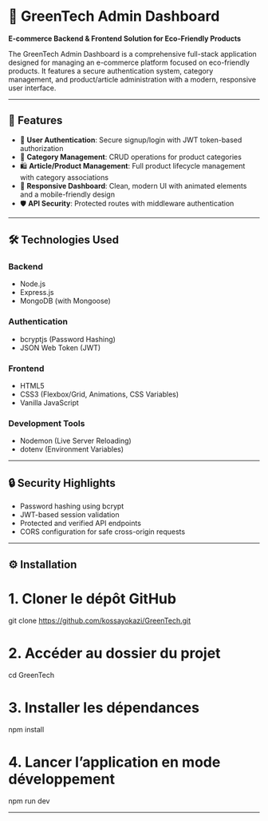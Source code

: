 # 🌿 GreenTech Admin Dashboard  
**E-commerce Backend & Frontend Solution for Eco-Friendly Products**

The GreenTech Admin Dashboard is a comprehensive full-stack application designed for managing an e-commerce platform focused on eco-friendly products. It features a secure authentication system, category management, and product/article administration with a modern, responsive user interface.

---

## 🚀 Features

- 🔐 **User Authentication**: Secure signup/login with JWT token-based authorization  
- 📂 **Category Management**: CRUD operations for product categories  
- 🛍️ **Article/Product Management**: Full product lifecycle management with category associations  
- 📱 **Responsive Dashboard**: Clean, modern UI with animated elements and a mobile-friendly design  
- 🛡️ **API Security**: Protected routes with middleware authentication  

---

## 🛠️ Technologies Used

### Backend  
- Node.js  
- Express.js  
- MongoDB (with Mongoose)

### Authentication  
- bcryptjs (Password Hashing)  
- JSON Web Token (JWT)

### Frontend  
- HTML5  
- CSS3 (Flexbox/Grid, Animations, CSS Variables)  
- Vanilla JavaScript

### Development Tools  
- Nodemon (Live Server Reloading)  
- dotenv (Environment Variables)

---

## 🔒 Security Highlights

- Password hashing using bcrypt  
- JWT-based session validation  
- Protected and verified API endpoints  
- CORS configuration for safe cross-origin requests  

---
## ⚙️ Installation

# 1. Cloner le dépôt GitHub
git clone https://github.com/kossayokazi/GreenTech.git

# 2. Accéder au dossier du projet
cd GreenTech

# 3. Installer les dépendances
npm install

# 4. Lancer l’application en mode développement
npm run dev

---
